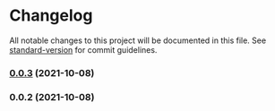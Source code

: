 # Changelog

All notable changes to this project will be documented in this file. See [standard-version](https://github.com/conventional-changelog/standard-version) for commit guidelines.

### [0.0.3](https://github.com/mf3rnol/proxy-evaluator/compare/v0.0.2...v0.0.3) (2021-10-08)

### 0.0.2 (2021-10-08)
